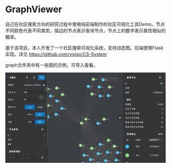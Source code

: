 # GraphViewer
自己在社区搜索方向的研究过程中使用纯前端制作的社区可视化工具Demo。节点不同颜色代表不同类型，描边的节点表示查询节点，节点上的数字表示属性相似的概率。

基于该项目，本人开发了一个社区搜索可视化系统，支持动态图。后端使用Flask实现。详见 https://github.com/yixiso/CS-System

graph文件夹中有一些图的示例，可导入查看。

![image](https://github.com/GolThr/GraphViewer/blob/main/assets/pic.jpg)
